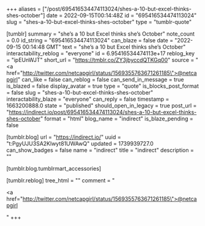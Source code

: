 +++
aliases = ["/post/695416534474113024/shes-a-10-but-excel-thinks-shes-october"]
date = 2022-09-15T00:14:48Z
id = "695416534474113024"
slug = "shes-a-10-but-excel-thinks-shes-october"
type = "tumblr-quote"

[tumblr]
summary = "she’s a 10 but Excel thinks she’s October"
note_count = 0.0
id_string = "695416534474113024"
can_blaze = false
date = "2022-09-15 00:14:48 GMT"
text = "she’s a 10 but Excel thinks she’s October"
interactability_reblog = "everyone"
id = 6.95416534474113e+17
reblog_key = "ipEUnWJT"
short_url = "https://tmblr.co/ZY3jbyccdQTKGq00"
source = "<a href=\"http://twitter.com/netcapgirl/status/1569355763671261185\">@netcapgirl</a>"
can_like = false
can_reblog = false
can_send_in_message = true
is_blazed = false
display_avatar = true
type = "quote"
is_blocks_post_format = false
slug = "shes-a-10-but-excel-thinks-shes-october"
interactability_blaze = "everyone"
can_reply = false
timestamp = 1663200888.0
state = "published"
should_open_in_legacy = true
post_url = "https://indirect.io/post/695416534474113024/shes-a-10-but-excel-thinks-shes-october"
format = "html"
blog_name = "indirect"
is_blaze_pending = false

[tumblr.blog]
url = "https://indirect.io/"
uuid = "t:PgyUJU3SA2Klwyt81UWAwQ"
updated = 1739939727.0
can_show_badges = false
name = "indirect"
title = "indirect"
description = ""

[tumblr.blog.tumblrmart_accessories]

[tumblr.reblog]
tree_html = ""
comment = "<p><a href=\"http://twitter.com/netcapgirl/status/1569355763671261185\">@netcapgirl</a></p>"
+++
